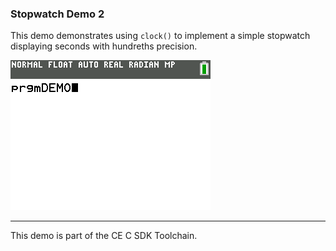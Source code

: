 ### Stopwatch Demo 2

This demo demonstrates using `clock()` to implement a simple stopwatch
displaying seconds with hundreths precision.

![Screenshot](screenshot.png)

---

This demo is part of the CE C SDK Toolchain.
